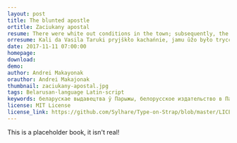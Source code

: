 ```yaml
---
layout: post
title: The blunted apostle
ortitle: Zaciukany apostal
resume: There were white out conditions in the town; subsequently, the roads were impassable.
orresume: Kali da Vasila Taruki pryjškło kachańnie, jamu ŭžo było tryccać hadoŭ — žyćcio skončana. Kab nia źjechać z hluzdu, jon stanovicca dendrołaham u viaršynavych Alpach i pačynaje daśledvanni. U harach jon vypadkova sustrakaje Zinaïdu Michajłaŭnu Guzik z Maładziečna, jakaja pajšła pa hryby i zhubiłasia. Hetaja sustreča dazvalaje jamu adčynić varaty ŭśviedamlennia i zrušyć kropku zborki.
date: 2017-11-11 07:00:00
homepage: 
download: 
demo: 
author: Andrei Makayonak
orauthor: Andrei Makajonak
thumbnail: zaciukany-apostal.jpg
tags: Belarusan·language Latin·script
keywords: беларускае выдавецтва ў Парыжы, белорусское издательство в Париже
license: MIT License
license_link: https://github.com/Sylhare/Type-on-Strap/blob/master/LICENSE
---
```


This is a placeholder book, it isn't real!
